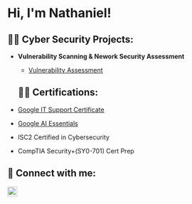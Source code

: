 <h1>Hi, I'm Nathaniel! 

<h2>👨‍💻 Cyber Security Projects:</h2>

- <b>Vulnerability Scanning & Nework Security Assessment</b>
  - [Vulnerability Assessment](https://github.com/9TY-SIX/Vulnerability-Assessment-Project)

   <h2>👨‍💻 Certifications:</h2>
- [Google IT Support Certificate](https://coursera.org/verify/professional-cert/CC2VDZ3WU2NB)

- [Google AI Essentials](https://coursera.org/verify/047A41L31CLO)

- ISC2 Certified in Cybersecurity

- CompTIA Security+(SY0-701) Cert Prep

<h2> 🤳 Connect with me:</h2>

[<img align="left" alt="JoshMadakor | LinkedIn" width="22px" src="https://cdn.jsdelivr.net/npm/simple-icons@v3/icons/linkedin.svg" />][linkedin]


[linkedin]: https://linkedin.com/in/nathaniel-amonoo-57920a286

<!--

Here are some ideas to get you started:

- 🔭 I’m currently working on ...
- 🌱 I’m currently learning ...
- 👯 I’m looking to collaborate on ...
- 🤔 I’m looking for help with ...
- 💬 Ask me about ...
- 📫 How to reach me: ...
- 😄 Pronouns: ...
- ⚡ Fun fact: ...
-->

